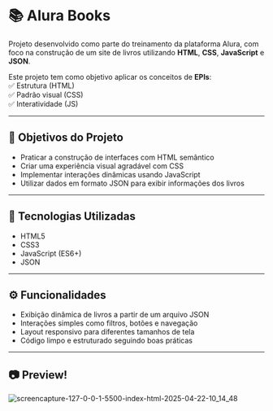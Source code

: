 # 📚 Alura Books

Projeto desenvolvido como parte do treinamento da plataforma Alura, com foco na construção de um site de livros utilizando **HTML**, **CSS**, **JavaScript** e **JSON**.  

Este projeto tem como objetivo aplicar os conceitos de **EPIs**:  
✅ Estrutura (HTML)  
✅ Padrão visual (CSS)  
✅ Interatividade (JS)

---

## 🎯 Objetivos do Projeto

- Praticar a construção de interfaces com HTML semântico  
- Criar uma experiência visual agradável com CSS  
- Implementar interações dinâmicas usando JavaScript  
- Utilizar dados em formato JSON para exibir informações dos livros  

---

## 🧱 Tecnologias Utilizadas

- HTML5  
- CSS3  
- JavaScript (ES6+)  
- JSON  

---

## ⚙️ Funcionalidades

- Exibição dinâmica de livros a partir de um arquivo JSON  
- Interações simples como filtros, botões e navegação  
- Layout responsivo para diferentes tamanhos de tela  
- Código limpo e estruturado seguindo boas práticas

---

## 📷 Preview!
![screencapture-127-0-0-1-5500-index-html-2025-04-22-10_14_48](https://github.com/user-attachments/assets/54df235a-ed46-4e79-8765-13706d9719fb)



